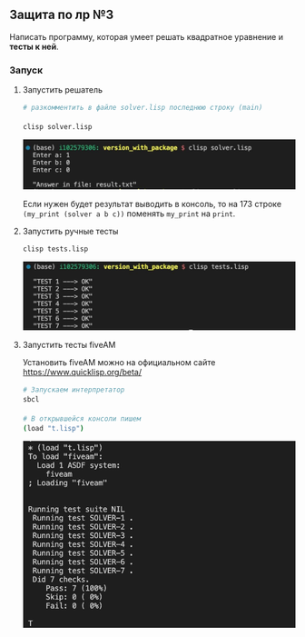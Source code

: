 ## Защита по лр №3

Написать программу, которая умеет решать квадратное уравнение и **тесты к ней**.

### Запуск

1. Запустить решатель 
   ```bash
   # разкомментить в файле solver.lisp последнюю строку (main)

   clisp solver.lisp 
   ```
   ![img](img/img_01.jpg)

   Если нужен будет результат выводить в консоль, то на 173 строке `(my_print (solver a b c))` поменять `my_print` на `print`.

2. Запустить ручные тесты
   ```bash
   clisp tests.lisp 
   ```
   
   ![img](img/img_02.jpg)

3. Запустить тесты fiveAM

   Установить fiveAM можно на официальном сайте https://www.quicklisp.org/beta/

   ```bash
   # Запускаем интерпретатор
   sbcl

   # В открывшейся консоли пишем
   (load "t.lisp")
   ```

   ![img](img/img_03.jpg)